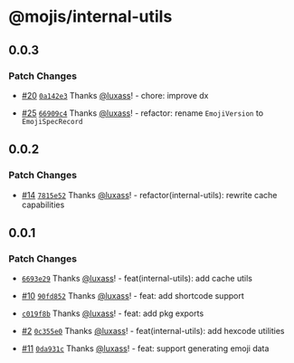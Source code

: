 # @mojis/internal-utils

## 0.0.3

### Patch Changes

- [#20](https://github.com/mojisdev/mojis/pull/20) [`0a142e3`](https://github.com/mojisdev/mojis/commit/0a142e37870a6c4f1fb75f595ecc0c3aec207a8b) Thanks [@luxass](https://github.com/luxass)! - chore: improve dx

- [#25](https://github.com/mojisdev/mojis/pull/25) [`66909c4`](https://github.com/mojisdev/mojis/commit/66909c4e2e1f8f36a2c226ba86a61929e2b23c2c) Thanks [@luxass](https://github.com/luxass)! - refactor: rename `EmojiVersion` to `EmojiSpecRecord`

## 0.0.2

### Patch Changes

- [#14](https://github.com/mojisdev/mojis/pull/14) [`7815e52`](https://github.com/mojisdev/mojis/commit/7815e5221fdf73026c7d16e55570f8a0e1d7b981) Thanks [@luxass](https://github.com/luxass)! - refactor(internal-utils): rewrite cache capabilities

## 0.0.1

### Patch Changes

- [`6693e29`](https://github.com/mojisdev/mojis/commit/6693e29a7dc605eb7c8d872abfb817d1f4fd54c4) Thanks [@luxass](https://github.com/luxass)! - feat(internal-utils): add cache utils

- [#10](https://github.com/mojisdev/mojis/pull/10) [`90fd852`](https://github.com/mojisdev/mojis/commit/90fd85282dfd58525b9af1b5293f1387536366dc) Thanks [@luxass](https://github.com/luxass)! - feat: add shortcode support

- [`c019f8b`](https://github.com/mojisdev/mojis/commit/c019f8b68053ea0bf84e27ca716d9eb2c09155cf) Thanks [@luxass](https://github.com/luxass)! - feat: add pkg exports

- [#2](https://github.com/mojisdev/mojis/pull/2) [`0c355e0`](https://github.com/mojisdev/mojis/commit/0c355e0ded031080363f21ca8a5e9a05ea906bcc) Thanks [@luxass](https://github.com/luxass)! - feat(internal-utils): add hexcode utilities

- [#11](https://github.com/mojisdev/mojis/pull/11) [`0da931c`](https://github.com/mojisdev/mojis/commit/0da931cb4198a653ebce6fce924225306f210e83) Thanks [@luxass](https://github.com/luxass)! - feat: support generating emoji data
